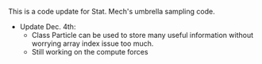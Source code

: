 This is a code update for Stat. Mech's umbrella sampling code. 

* Update Dec. 4th: 
  + Class Particle can be used to store many useful information without worrying array index issue too much.
  - Still working on the compute forces

